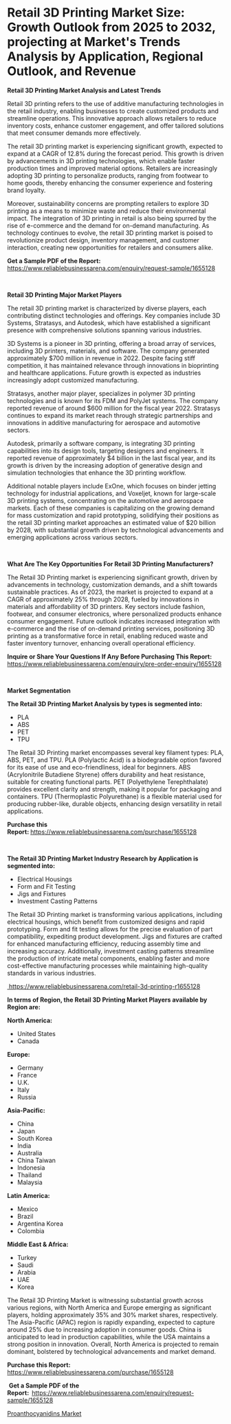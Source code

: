 <p><h1>Retail 3D Printing Market Size: Growth Outlook from 2025 to 2032, projecting at Market's Trends Analysis by Application, Regional Outlook, and Revenue</h1></p><p><strong>Retail 3D Printing Market Analysis and Latest Trends</strong></p>
<p><p>Retail 3D printing refers to the use of additive manufacturing technologies in the retail industry, enabling businesses to create customized products and streamline operations. This innovative approach allows retailers to reduce inventory costs, enhance customer engagement, and offer tailored solutions that meet consumer demands more effectively.</p><p>The retail 3D printing market is experiencing significant growth, expected to expand at a CAGR of 12.8% during the forecast period. This growth is driven by advancements in 3D printing technologies, which enable faster production times and improved material options. Retailers are increasingly adopting 3D printing to personalize products, ranging from footwear to home goods, thereby enhancing the consumer experience and fostering brand loyalty.</p><p>Moreover, sustainability concerns are prompting retailers to explore 3D printing as a means to minimize waste and reduce their environmental impact. The integration of 3D printing in retail is also being spurred by the rise of e-commerce and the demand for on-demand manufacturing. As technology continues to evolve, the retail 3D printing market is poised to revolutionize product design, inventory management, and customer interaction, creating new opportunities for retailers and consumers alike.</p></p>
<p><strong>Get a Sample PDF of the Report:&nbsp;</strong> <a href="https://www.reliablebusinessarena.com/enquiry/request-sample/1655128?utm_campaign=3222&utm_medium=2&utm_source=Github&utm_content=ia&utm_term=06032025&utm_id=retail-3d-printing">https://www.reliablebusinessarena.com/enquiry/request-sample/1655128</a></p>
<p>&nbsp;</p>
<p><strong>Retail 3D Printing Major Market Players</strong></p>
<p><p>The retail 3D printing market is characterized by diverse players, each contributing distinct technologies and offerings. Key companies include 3D Systems, Stratasys, and Autodesk, which have established a significant presence with comprehensive solutions spanning various industries.</p><p>3D Systems is a pioneer in 3D printing, offering a broad array of services, including 3D printers, materials, and software. The company generated approximately $700 million in revenue in 2022. Despite facing stiff competition, it has maintained relevance through innovations in bioprinting and healthcare applications. Future growth is expected as industries increasingly adopt customized manufacturing.</p><p>Stratasys, another major player, specializes in polymer 3D printing technologies and is known for its FDM and PolyJet systems. The company reported revenue of around $600 million for the fiscal year 2022. Stratasys continues to expand its market reach through strategic partnerships and innovations in additive manufacturing for aerospace and automotive sectors.</p><p>Autodesk, primarily a software company, is integrating 3D printing capabilities into its design tools, targeting designers and engineers. It reported revenue of approximately $4 billion in the last fiscal year, and its growth is driven by the increasing adoption of generative design and simulation technologies that enhance the 3D printing workflow.</p><p>Additional notable players include ExOne, which focuses on binder jetting technology for industrial applications, and Voxeljet, known for large-scale 3D printing systems, concentrating on the automotive and aerospace markets. Each of these companies is capitalizing on the growing demand for mass customization and rapid prototyping, solidifying their positions as the retail 3D printing market approaches an estimated value of $20 billion by 2028, with substantial growth driven by technological advancements and emerging applications across various sectors.</p></p>
<p>&nbsp;</p>
<p><strong>What Are The Key Opportunities For Retail 3D Printing Manufacturers?</strong></p>
<p><p>The Retail 3D Printing market is experiencing significant growth, driven by advancements in technology, customization demands, and a shift towards sustainable practices. As of 2023, the market is projected to expand at a CAGR of approximately 25% through 2028, fueled by innovations in materials and affordability of 3D printers. Key sectors include fashion, footwear, and consumer electronics, where personalized products enhance consumer engagement. Future outlook indicates increased integration with e-commerce and the rise of on-demand printing services, positioning 3D printing as a transformative force in retail, enabling reduced waste and faster inventory turnover, enhancing overall operational efficiency.</p></p>
<p><strong>Inquire or Share Your Questions If Any Before Purchasing This Report:</strong> <a href="https://www.reliablebusinessarena.com/enquiry/pre-order-enquiry/1655128?utm_campaign=3222&utm_medium=2&utm_source=Github&utm_content=ia&utm_term=06032025&utm_id=retail-3d-printing">https://www.reliablebusinessarena.com/enquiry/pre-order-enquiry/1655128</a></p>
<p>&nbsp;</p>
<p><strong>Market Segmentation</strong></p>
<p><strong>The Retail 3D Printing Market Analysis by types is segmented into:</strong></p>
<p><ul><li>PLA</li><li>ABS</li><li>PET</li><li>TPU</li></ul></p>
<p><p>The Retail 3D Printing market encompasses several key filament types: PLA, ABS, PET, and TPU. PLA (Polylactic Acid) is a biodegradable option favored for its ease of use and eco-friendliness, ideal for beginners. ABS (Acrylonitrile Butadiene Styrene) offers durability and heat resistance, suitable for creating functional parts. PET (Polyethylene Terephthalate) provides excellent clarity and strength, making it popular for packaging and containers. TPU (Thermoplastic Polyurethane) is a flexible material used for producing rubber-like, durable objects, enhancing design versatility in retail applications.</p></p>
<p><strong>Purchase this Report:&nbsp;</strong><a href="https://www.reliablebusinessarena.com/purchase/1655128?utm_campaign=3222&utm_medium=2&utm_source=Github&utm_content=ia&utm_term=06032025&utm_id=retail-3d-printing">https://www.reliablebusinessarena.com/purchase/1655128</a></p>
<p>&nbsp;</p>
<p><strong>The Retail 3D Printing Market Industry Research by Application is segmented into:</strong></p>
<p><ul><li>Electrical Housings</li><li>Form and Fit Testing</li><li>Jigs and Fixtures</li><li>Investment Casting Patterns</li></ul></p>
<p><p>The Retail 3D Printing market is transforming various applications, including electrical housings, which benefit from customized designs and rapid prototyping. Form and fit testing allows for the precise evaluation of part compatibility, expediting product development. Jigs and fixtures are crafted for enhanced manufacturing efficiency, reducing assembly time and increasing accuracy. Additionally, investment casting patterns streamline the production of intricate metal components, enabling faster and more cost-effective manufacturing processes while maintaining high-quality standards in various industries.</p></p>
<p><a href="https://www.reliablebusinessarena.com/retail-3d-printing-r1655128?utm_campaign=3222&utm_medium=2&utm_source=Github&utm_content=ia&utm_term=06032025&utm_id=retail-3d-printing">&nbsp;https://www.reliablebusinessarena.com/retail-3d-printing-r1655128</a></p>
<p><strong>In terms of Region, the Retail 3D Printing Market Players available by Region are:</strong></p>
<p>
    <p> <strong> North America: </strong>
        <ul>
            <li>United States</li>
            <li>Canada</li>
        </ul>
        </p> 
    <p> <strong> Europe: </strong>
        <ul>
            <li>Germany</li>
            <li>France</li>
            <li>U.K.</li>
            <li>Italy</li>
            <li>Russia</li>
        </ul>
        </p> 
    <p> <strong> Asia-Pacific: </strong>
        <ul>
            <li>China</li>
            <li>Japan</li>
            <li>South Korea</li>
            <li>India</li>
            <li>Australia</li>
            <li>China Taiwan</li>
            <li>Indonesia</li>
            <li>Thailand</li>
            <li>Malaysia</li>
        </ul>
        </p> 
    <p> <strong> Latin America: </strong>
        <ul>
            <li>Mexico</li>
            <li>Brazil</li>
            <li>Argentina Korea</li>
            <li>Colombia</li>
        </ul>
        </p> 
    <p> <strong> Middle East & Africa: </strong>
        <ul>
            <li>Turkey</li>
            <li>Saudi</li>
            <li>Arabia</li>
            <li>UAE</li>
            <li>Korea</li>
        </ul>
    </p>
    </p>
<p><p>The Retail 3D Printing Market is witnessing substantial growth across various regions, with North America and Europe emerging as significant players, holding approximately 35% and 30% market shares, respectively. The Asia-Pacific (APAC) region is rapidly expanding, expected to capture around 25% due to increasing adoption in consumer goods. China is anticipated to lead in production capabilities, while the USA maintains a strong position in innovation. Overall, North America is projected to remain dominant, bolstered by technological advancements and market demand.</p></p>
<p><strong>Purchase this Report: </strong><a href="https://www.reliablebusinessarena.com/purchase/1655128?utm_campaign=3222&utm_medium=2&utm_source=Github&utm_content=ia&utm_term=06032025&utm_id=retail-3d-printing">https://www.reliablebusinessarena.com/purchase/1655128</a></p>
<p>&nbsp;<strong>Get a Sample PDF of the Report:&nbsp;&nbsp;</strong><a href="https://www.reliablebusinessarena.com/enquiry/request-sample/1655128?utm_campaign=3222&utm_medium=2&utm_source=Github&utm_content=ia&utm_term=06032025&utm_id=retail-3d-printing">https://www.reliablebusinessarena.com/enquiry/request-sample/1655128</a></p>
<p><strong></strong></p>
<p><p><a href="https://github.com/sderolza/Market-Research-Report-List-1/blob/main/proanthocyanidins-market.md?utm_campaign=3222&utm_medium=2&utm_source=Github&utm_content=ia&utm_term=06032025&utm_id=retail-3d-printing">Proanthocyanidins Market</a></p></p>